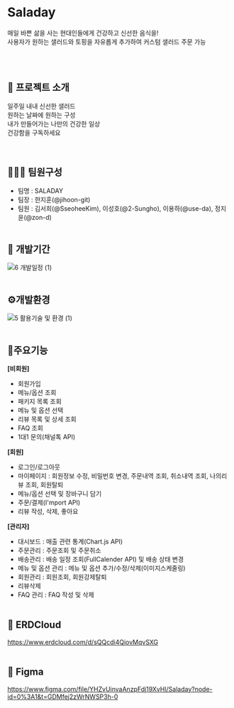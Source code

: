 # Saladay 

매일 바쁜 삶을 사는 현대인들에게 건강하고 신선한 음식을! <br>
사용자가 원하는 샐러드와 토핑을 자유롭게 추가하여 커스텀 샐러드 주문 가능 <br>

<br><br>

## 🥗 프로젝트 소개
일주일 내내 신선한 샐러드 <br>
원하는 날짜에 원하는 구성 <br>
내가 만들어가는 나만의 건강한 일상 <br>
건강함을 구독하세요 <br>
<br><br>

## 👨🏻‍💻 팀원구성
* 팀명 : SALADAY
* 팀장 : 한지훈(@jihoon-git)
* 팀원 : 김서희(@SseoheeKim), 이성호(@2-Sungho), 이용하(@use-da), 정지윤(@zon-d)
<br><br>


## :date: 개발기간
![6  개발일정 (1)](https://user-images.githubusercontent.com/108666056/211253240-e8914c39-b56c-4dad-a2ef-d43d0cc501f9.png)
<br><br>


## ⚙개발환경
![5  활용기술 및 환경 (1)](https://user-images.githubusercontent.com/108666056/211253286-02c5f234-0e6d-4ac8-b966-d9134c3d633f.png)
<br><br>


## 📌주요기능 
**[비회원]**
- 회원가입
- 메뉴/옵션 조회
- 패키지 목록 조회
- 메뉴 및 옵션 선택
- 리뷰 목록 및 상세 조회
- FAQ 조회
- 1대1 문의(채널톡 API)

**[회원]**
- 로그인/로그아웃
- 마이페이지 : 회원정보 수정, 비밀번호 변경, 주문내역 조회, 취소내역 조회, 나의리뷰 조회, 회원탈퇴
- 메뉴/옵션 선택 및 장바구니 담기
- 주문/결제(I'mport API)
- 리뷰 작성, 삭제, 좋아요

**[관리자]**
- 대시보드 : 매출 관련 통계(Chart.js API)
- 주문관리 : 주문조회 및 주문취소
- 배송관리 : 배송 일정 조회(FullCalender API) 및 배송 상태 변경
- 메뉴 및 옵션 관리 : 메뉴 및 옵션 추가/수정/삭제(이미지스케줄링)
- 회원관리 : 회원조회, 회원강제탈퇴
- 리뷰삭제
- FAQ 관리 : FAQ 작성 및 삭제
<br><br>


## :link: ERDCloud  
https://www.erdcloud.com/d/sQQcdi4QiovMqvSXG
<br><br>

## :link: Figma  
https://www.figma.com/file/YHZvUinvaAnzpFdj19XvHl/Saladay?node-id=0%3A1&t=GDMfej2zWrNWSP3h-0

